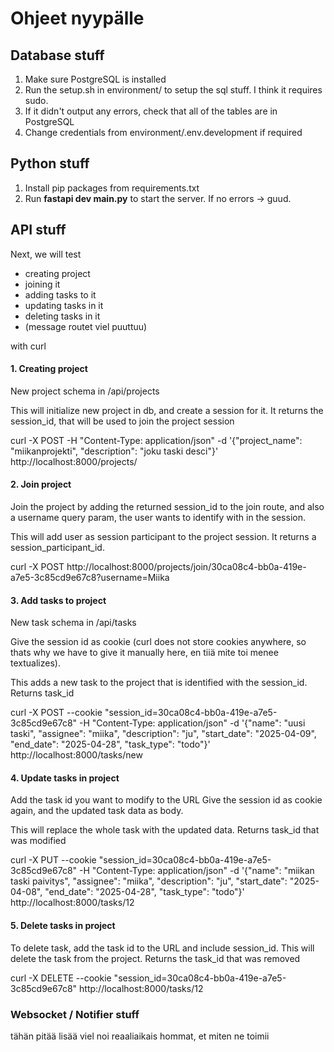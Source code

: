 # Ohjeet nyypälle

## Database stuff
1. Make sure PostgreSQL is installed
2. Run the setup.sh in environment/ to setup the sql stuff. I think it requires sudo.
3. If it didn't output any errors, check that all of the tables are in PostgreSQL
4. Change credentials from environment/.env.development if required

## Python stuff
1. Install pip packages from requirements.txt
2. Run **fastapi dev main.py** to start the server. If no errors -> guud.

## API stuff

Next, we will test
- creating project
- joining it
- adding tasks to it
- updating tasks in it
- deleting tasks in it
- (message routet viel puuttuu)

with curl

#### 1. Creating project

New project schema in /api/projects

This will initialize new project in db, and create a session for it.
It returns the session_id, that will be used to join the project session

curl -X POST -H "Content-Type: application/json" -d '{"project_name": "miikanprojekti", "description": "joku taski desci"}' http://localhost:8000/projects/

#### 2. Join project

Join the project by adding the returned session_id to the join route, and also a username query param, the user wants to identify with in the session.

This will add user as session participant to the project session.
It returns a session_participant_id.

curl -X POST  http://localhost:8000/projects/join/30ca08c4-bb0a-419e-a7e5-3c85cd9e67c8?username=Miika

#### 3. Add tasks to project

New task schema in /api/tasks

Give the session id as cookie (curl does not store cookies anywhere, so thats why we have to give it manually here, en tiiä mite toi menee textualizes). 

This adds a new task to the project that is identified with the session_id.
Returns task_id

curl -X POST --cookie "session_id=30ca08c4-bb0a-419e-a7e5-3c85cd9e67c8" -H "Content-Type: application/json" -d '{"name": "uusi taski", "assignee": "miika", "description": "ju", "start_date": "2025-04-09", "end_date": "2025-04-28", "task_type": "todo"}' http://localhost:8000/tasks/new

#### 4. Update tasks in project

Add the task id you want to modify to the URL
Give the session id as cookie again, and the updated task data as body.

This will replace the whole task with the updated data.
Returns task_id that was modified

curl -X PUT --cookie "session_id=30ca08c4-bb0a-419e-a7e5-3c85cd9e67c8" -H "Content-Type: application/json" -d '{"name": "miikan taski paivitys", "assignee": "miika", "description": "ju", "start_date": "2025-04-08", "end_date": "2025-04-28", "task_type": "todo"}' http://localhost:8000/tasks/12

#### 5. Delete tasks in project

To delete task, add the task id to the URL and include session_id.
This will delete the task from the project.
Returns the task_id that was removed

curl -X DELETE --cookie "session_id=30ca08c4-bb0a-419e-a7e5-3c85cd9e67c8" http://localhost:8000/tasks/12


### Websocket / Notifier stuff

tähän pitää lisää viel noi reaaliaikais hommat, et miten ne toimii













